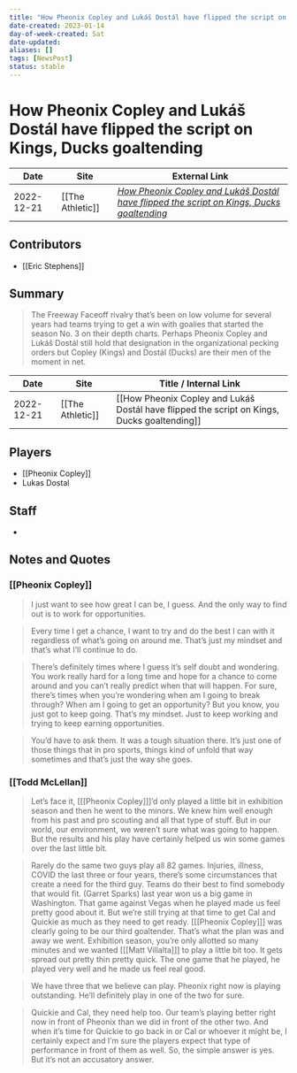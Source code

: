 ```yaml
---
title: "How Pheonix Copley and Lukáš Dostál have flipped the script on Kings, Ducks goaltending"
date-created: 2023-01-14
day-of-week-created: Sat
date-updated: 
aliases: []
tags: [NewsPost]
status: stable
---
```


# How Pheonix Copley and Lukáš Dostál have flipped the script on Kings, Ducks goaltending

| Date       | Site                 | External Link                                                                                                                                                                    |
| ---------- | -------------------- | -------------------------------------------------------------------------------------------------------------------------------------------------------------------------------- |
| 2022-12-21 | [[The Athletic]] | [*How Pheonix Copley and Lukáš Dostál have flipped the script on Kings, Ducks goaltending*](https://theathletic.com/4025472/2022/12/21/kings-ducks-pheonix-copley-lukas-dostal/) |

## Contributors
- [[Eric Stephens]]

## Summary
> The Freeway Faceoff rivalry that’s been on low volume for several years had teams trying to get a win with goalies that started the season No. 3 on their depth charts.
> Perhaps Pheonix Copley and Lukáš Dostál still hold that designation in the organizational pecking orders but Copley (Kings) and Dostál (Ducks) are their men of the moment in net. 

| Date       | Site             | Title / Internal Link                                                                       |
| ---------- | ---------------- | ------------------------------------------------------------------------------------------- |
| 2022-12-21 | [[The Athletic]] | [[How Pheonix Copley and Lukáš Dostál have flipped the script on Kings, Ducks goaltending]] |

## Players
- [[Pheonix Copley]]
- Lukas Dostal

## Staff
- 

## Notes and Quotes
### [[Pheonix Copley]]
> I just want to see how great I can be, I guess. And the only way to find out is to work for opportunities.

> Every time I get a chance, I want to try and do the best I can with it regardless of what’s going on around me. That’s just my mindset and that’s what I’ll continue to do.

> There’s definitely times where I guess it’s self doubt and wondering. You work really hard for a long time and hope for a chance to come around and you can’t really predict when that will happen. For sure, there’s times when you’re wondering when am I going to break through? When am I going to get an opportunity? But you know, you just got to keep going. That’s my mindset. Just to keep working and trying to keep earning opportunities.

> You’d have to ask them. It was a tough situation there. It’s just one of those things that in pro sports, things kind of unfold that way sometimes and that’s just the way she goes.

### [[Todd McLellan]]
> Let’s face it, \[[[Pheonix Copley]]]’d only played a little bit in exhibition season and then he went to the minors. We knew him well enough from his past and pro scouting and all that type of stuff. But in our world, our environment, we weren’t sure what was going to happen.
> But the results and his play have certainly helped us win some games over the last little bit.

> Rarely do the same two guys play all 82 games. Injuries, illness, COVID the last three or four years, there’s some circumstances that create a need for the third guy. Teams do their best to find somebody that would fit. (Garret Sparks) last year won us a big game in Washington. That game against Vegas when he played made us feel pretty good about it. But we’re still trying at that time to get Cal and Quickie as much as they need to get ready. \[[[Pheonix Copley]]] was clearly going to be our third goaltender. That’s what the plan was and away we went.
> Exhibition season, you’re only allotted so many minutes and we wanted \[[[Matt Villalta]]] to play a little bit too. It gets spread out pretty thin pretty quick. The one game that he played, he played very well and he made us feel real good.

>  We have three that we believe can play. Pheonix right now is playing outstanding. He’ll definitely play in one of the two for sure.

> Quickie and Cal, they need help too. Our team’s playing better right now in front of Pheonix than we did in front of the other two. And when it’s time for Quickie to go back in or Cal or whoever it might be, I certainly expect and I’m sure the players expect that type of performance in front of them as well. So, the simple answer is yes. But it’s not an accusatory answer.









